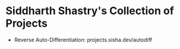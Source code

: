 # Siddharth Shastry's Collection of Projects

 - Reverse Auto-Differentiation: projects.sisha.dev/autodiff
